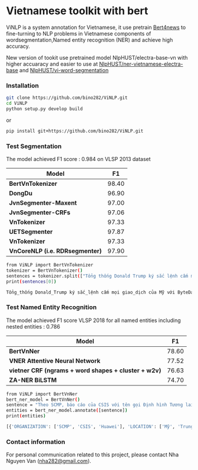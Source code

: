 # Vietnamese toolkit with bert
ViNLP is a system annotation for Vietnamese, it use pretrain [Bert4news](https://github.com/bino282/bert4news/) to fine-turning to NLP problems in Vietnamese components of wordsegmentation,Named entity recognition (NER)  and achieve high accuracy.

New version of tookit use pretrained model NlpHUST/electra-base-vn with higher accuaracy and easier to use at [NlpHUST/ner-vietnamese-electra-base](https://huggingface.co/NlpHUST/ner-vietnamese-electra-base) and [NlpHUST/vi-word-segmentation](https://huggingface.co/NlpHUST/vi-word-segmentation)

### Installation
```bash
git clone https://github.com/bino282/ViNLP.git
cd ViNLP
python setup.py develop build
```
or 
```bash
pip install git+https://github.com/bino282/ViNLP.git
```

### Test Segmentation
The model achieved F1 score : 0.984 on VLSP 2013 dataset

|Model | F1 |
|--------|-----------|
| **BertVnTokenizer** | 98.40 |
| **DongDu** | 96.90 |
| **JvnSegmenter-Maxent** | 97.00 |
| **JvnSegmenter-CRFs** | 97.06 |
| **VnTokenizer** | 97.33 |
| **UETSegmenter** | 97.87 |
| **VnTokenizer** | 97.33 |
| **VnCoreNLP (i.e. RDRsegmenter)** | 97.90 |


``` bash
from ViNLP import BertVnTokenizer
tokenizer = BertVnTokenizer()
sentences = tokenizer.split(["Tổng thống Donald Trump ký sắc lệnh cấm mọi giao dịch của Mỹ với ByteDance và Tecent - chủ sở hữu của 2 ứng dụng phổ biến TikTok và WeChat sau 45 ngày nữa."])
print(sentences[0])
```
``` bash
Tổng_thống Donald_Trump ký sắc_lệnh cấm mọi giao_dịch của Mỹ với ByteDance và Tecent - chủ_sở_hữu của 2 ứng_dụng phổ_biến TikTok và WeChat sau 45 ngày nữa .

```

### Test Named Entity Recognition
The model achieved F1 score VLSP 2018 for all named entities including nested entities : 0.786

|Model | F1 |
|--------|-----------|
| **BertVnNer** | 78.60 |
| **VNER Attentive Neural Network** | 77.52 |
| **vietner CRF (ngrams + word shapes + cluster + w2v)** | 76.63 |
| **ZA-NER BiLSTM** | 74.70 |

``` bash
from ViNLP import BertVnNer
bert_ner_model = BertVnNer()
sentence = "Theo SCMP, báo cáo của CSIS với tên gọi Định hình Tương lai Chính sách của Mỹ với Trung Quốc cũng cho thấy sự ủng hộ tương đối rộng rãi của các chuyên gia về việc cấm Huawei, tập đoàn viễn thông khổng lồ của Trung Quốc"
entities = bert_ner_model.annotate([sentence])
print(entities)

```
``` bash
[{'ORGANIZATION': ['SCMP', 'CSIS', 'Huawei'], 'LOCATION': ['Mỹ', 'Trung Quốc']}]

```




### Contact information
For personal communication related to this project, please contact Nha Nguyen Van (nha282@gmail.com).
